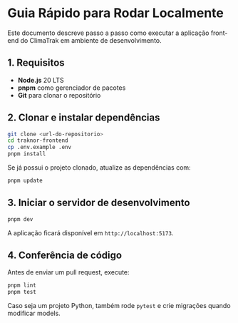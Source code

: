 # Guia Rápido para Rodar Localmente

Este documento descreve passo a passo como executar a aplicação front-end do ClimaTrak em ambiente de desenvolvimento.

## 1. Requisitos

 - **Node.js** 20 LTS
- **pnpm** como gerenciador de pacotes
- **Git** para clonar o repositório

## 2. Clonar e instalar dependências

```bash
git clone <url-do-repositorio>
cd traknor-frontend
cp .env.example .env
pnpm install
```

Se já possui o projeto clonado, atualize as dependências com:

```bash
pnpm update
```

## 3. Iniciar o servidor de desenvolvimento

```bash
pnpm dev
```

A aplicação ficará disponível em `http://localhost:5173`.

## 4. Conferência de código

Antes de enviar um pull request, execute:

```bash
pnpm lint
pnpm test
```

Caso seja um projeto Python, também rode `pytest` e crie migrações quando modificar models.
